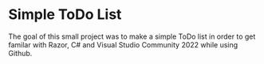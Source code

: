 ﻿# Simple ToDo List

The goal of this small project was to make a simple ToDo list in order to get familar with Razor, C# and Visual Studio Community 2022 while using Github.
